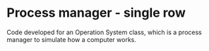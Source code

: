 # Process manager - single row
Code developed for an Operation System  class, which is a process manager to simulate how a computer works.
